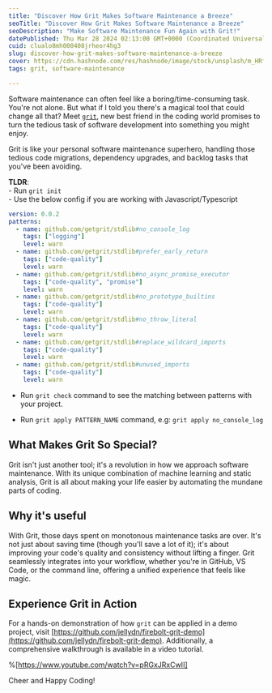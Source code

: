 ```yaml
---
title: "Discover How Grit Makes Software Maintenance a Breeze"
seoTitle: "Discover How Grit Makes Software Maintenance a Breeze"
seoDescription: "Make Software Maintenance Fun Again with Grit!"
datePublished: Thu Mar 28 2024 02:13:00 GMT+0000 (Coordinated Universal Time)
cuid: clualo8mh000408jrheor4hg3
slug: discover-how-grit-makes-software-maintenance-a-breeze
cover: https://cdn.hashnode.com/res/hashnode/image/stock/unsplash/m_HRfLhgABo/upload/339255ef67fa37870caa9fdf1ae9d1ce.jpeg
tags: grit, software-maintenance

---
```


Software maintenance can often feel like a boring/time-consuming task. You're not alone. But what if I told you there's a magical tool that could change all that? Meet [`grit`](https://www.grit.io/), new best friend in the coding world promises to turn the tedious task of software development into something you might enjoy.

Grit is like your personal software maintenance superhero, handling those tedious code migrations, dependency upgrades, and backlog tasks that you've been avoiding.

**TLDR**:  
\- Run `grit init`  
\- Use the below config if you are working with Javascript/Typescript

```yaml
version: 0.0.2
patterns:
  - name: github.com/getgrit/stdlib#no_console_log
    tags: ["logging"]
    level: warn
  - name: github.com/getgrit/stdlib#prefer_early_return
    tags: ["code-quality"]
    level: warn
  - name: github.com/getgrit/stdlib#no_async_promise_executor
    tags: ["code-quality", "promise"]
    level: warn
  - name: github.com/getgrit/stdlib#no_prototype_builtins
    tags: ["code-quality"]
    level: warn
  - name: github.com/getgrit/stdlib#no_throw_literal
    tags: ["code-quality"]
    level: warn
  - name: github.com/getgrit/stdlib#replace_wildcard_imports
    tags: ["code-quality"]
    level: warn
  - name: github.com/getgrit/stdlib#unused_imports
    tags: ["code-quality"]
    level: warn
```

* Run `grit check` command to see the matching between patterns with your project.
    
* Run `grit apply PATTERN_NAME` command, e.g: `grit apply no_console_log`
    

## What Makes Grit So Special?

Grit isn't just another tool; it's a revolution in how we approach software maintenance. With its unique combination of machine learning and static analysis, Grit is all about making your life easier by automating the mundane parts of coding.

## Why it's useful

With Grit, those days spent on monotonous maintenance tasks are over. It's not just about saving time (though you'll save a lot of it); it's about improving your code's quality and consistency without lifting a finger. Grit seamlessly integrates into your workflow, whether you're in GitHub, VS Code, or the command line, offering a unified experience that feels like magic.

## Experience Grit in Action

For a hands-on demonstration of how `grit` can be applied in a demo project, visit [https://github.com/jellydn/firebolt-grit-demo](https://github.com/jellydn/firebolt-grit-demo). Additionally, a comprehensive walkthrough is available in a video tutorial.

%[https://www.youtube.com/watch?v=pRGxJRxCwII] 

Cheer and Happy Coding!